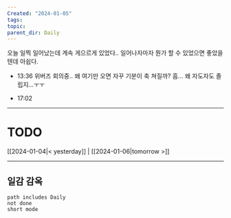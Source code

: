 ```yaml
---
Created: "2024-01-05"
tags: 
topic: 
parent_dir: Daily
---
```

오늘 일찍 일어났는데 계속 게으르게 있었다.. 일어나자마자 뭔가 할 수 있었으면 좋았을텐데 아쉽다. 
- 13:36 
위버즈 회의중.. 왜 여기만 오면 자꾸 기분이 축 쳐질까? 흠... 왜 자도자도 졸립지...ㅜㅜ 

- 17:02


----
# TODO
  
[[2024-01-04|< yesterday]] | [[2024-01-06|tomorrow >]]  
  
---  
## 일감 감옥  
```tasks  
path includes Daily  
not done  
short mode  
```
